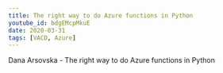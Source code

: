 ```yaml
---
title: The right way to do Azure functions in Python
youtube_id: bdgEMcpMkuE
date: 2020-03-31
tags: [VACD, Azure]
---
```


Dana Arsovska - The right way to do Azure functions in Python